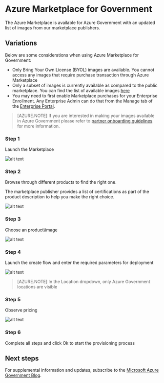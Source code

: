 <properties
	pageTitle="Azure Government documentation | Microsoft Azure"
	description="This provides a comparison of features and guidance on developing applications for Azure Government."
	services="Azure-Government"
	cloud="gov"
	documentationCenter=""
	authors="VybavaRamadoss"
	manager="asimm"
	editor=""/>

<tags	ms.service="multiple"
	ms.devlang="na"
	ms.topic="article"
	ms.tgt_pltfrm="na"
	ms.workload="azure-government"
	ms.date="10/20/2016"
	ms.author="zakramer;vybavar"/>


# Azure Marketplace for Government
The Azure Marketplace is available for Azure Government with an updated list of images from our marketplace publishers. 

## Variations
Below are some considerations when using Azure Marketplace for Government:

- Only Bring Your Own License (BYOL) images are available. You cannot access any images that require purchase transaction through Azure Marketplace
- Only a subset of images is currently available as compared to the public marketplace. You can find the list of available images [here](../azure-government-image-gallery.md) 
- You may need to first enable Marketplace purchases for your Enterprise Enrollment. Any Enterprise Admin can do that from the Manage tab of the [Enterprise Portal](http://ea.azure.com).

>[AZURE.NOTE] If you are interested in making your images available in Azure Government please refer to [partner onboarding guidelines](documentation-government-manage-marketplace-partners.md) for more information.

### Step 1
Launch the Marketplace

![alt text](./media/government-manage-marketplace-launch.png)  

### Step 2
Browse through different products to find the right one.

The marketplace publisher provides a list of certifications as part of the product description to help you make the right choice. 

![alt text](./media/government-manage-marketplace-service.png)

### Step 3
Choose an product\image

![alt text](./media/government-manage-marketplace-image.png)

### Step 4
Launch the create flow and enter the required parameters for deployment

![alt text](./media/government-manage-marketplace-deployment.png)

>[AZURE.NOTE] In the Location dropdown, only Azure Government locations are visible

### Step 5
Observe pricing

![alt text](./media/government-manage-marketplace-pricing.png)

### Step 6
Complete all steps and click Ok to start the provisioning process

## Next steps

For supplemental information and updates, subscribe to the [Microsoft Azure Government Blog](https://blogs.msdn.microsoft.com/azuregov/).
